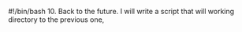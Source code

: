 #!/bin/bash
10. Back to the future. I will write a script that will working directory to the previous one,
